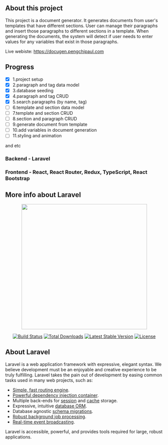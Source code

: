 ## About this project 

This project is a document generator. It generates documents from user's templates that have different sections. User can manage their paragraphs and insert those paragraphs to different sections in a template. When generating the documents, the system will detect if user needs to enter values for any variables that exist in those paragraphs.     

Live webiste: https://docugen.pengchipaul.com

## Progress

- [x] 1.project setup
- [x] 2.paragraph and tag data model
- [x] 3.database seeding
- [x] 4.paragraph and tag CRUD
- [x] 5.search paragraphs (by name, tag)
- [ ] 6.template and section data model
- [ ] 7.template and section CRUD
- [ ] 8.section and paragraph CRUD
- [ ] 9.generate document from template
- [ ] 10.add variables in document generation
- [ ] 11.styling and animation

and etc


### Backend - Laravel 
### Frontend - React, React Router, Redux, TypeScript, React Bootstrap

## More info about Laravel

<p align="center"><img src="https://res.cloudinary.com/dtfbvvkyp/image/upload/v1566331377/laravel-logolockup-cmyk-red.svg" width="400"></p>

<p align="center">
<a href="https://travis-ci.org/laravel/framework"><img src="https://travis-ci.org/laravel/framework.svg" alt="Build Status"></a>
<a href="https://packagist.org/packages/laravel/framework"><img src="https://poser.pugx.org/laravel/framework/d/total.svg" alt="Total Downloads"></a>
<a href="https://packagist.org/packages/laravel/framework"><img src="https://poser.pugx.org/laravel/framework/v/stable.svg" alt="Latest Stable Version"></a>
<a href="https://packagist.org/packages/laravel/framework"><img src="https://poser.pugx.org/laravel/framework/license.svg" alt="License"></a>
</p>

## About Laravel

Laravel is a web application framework with expressive, elegant syntax. We believe development must be an enjoyable and creative experience to be truly fulfilling. Laravel takes the pain out of development by easing common tasks used in many web projects, such as:

- [Simple, fast routing engine](https://laravel.com/docs/routing).
- [Powerful dependency injection container](https://laravel.com/docs/container).
- Multiple back-ends for [session](https://laravel.com/docs/session) and [cache](https://laravel.com/docs/cache) storage.
- Expressive, intuitive [database ORM](https://laravel.com/docs/eloquent).
- Database agnostic [schema migrations](https://laravel.com/docs/migrations).
- [Robust background job processing](https://laravel.com/docs/queues).
- [Real-time event broadcasting](https://laravel.com/docs/broadcasting).

Laravel is accessible, powerful, and provides tools required for large, robust applications.


